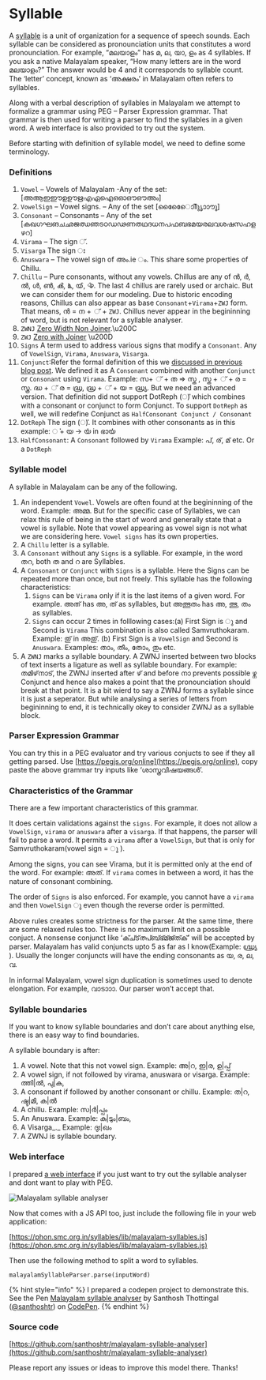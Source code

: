 # Syllable

A [syllable](https://en.wikipedia.org/wiki/Syllable) is a unit of organization for a sequence of speech sounds. Each syllable can be considered as pronounciation units that constitutes a word pronounciation. For example, “മലയാളം” has മ, ല, യാ, ളം as 4 syllables. If you ask a native Malayalam speaker, “How many letters are in the word മലയാളം?” The answer would be 4 and it corresponds to syllable count. The ‘letter’ concept, known as ‘അക്ഷരം’ in Malayalam often refers to syllables.

Along with a verbal description of syllables in Malayalam we attempt to formalize a grammar using PEG – Parser Expression grammar. That grammar is then used for writing a parser to find the syllables in a given word. A web interface is also provided to try out the system.

Before starting with definition of syllable model, we need to define some terminology.

### Definitions <a id="3user-content-definitionsanchordefinitions"></a>

1. `Vowel` – Vowels of Malayalam -Any of the set: \[അആഇഈഉഊഋഎഏഐഒഓഔഔഅം\]
2. `VowelSign` – Vowel signs. – Any of the set \[ാിീുൃെേൊോൗൂൈ\]
3. `Consonant` – Consonants – Any of the set \[കഖഗഘങചഛജഝഞടഠഡഢണതഥദധനപഫബഭമയരലവശഷസഹളഴറ\]
4. `Virama` – The sign ്.
5. `Visarga` The sign ഃ
6. `Anuswara` – The vowel sign of അം.ie ം. This share some properties of Chillu.
7. `Chillu` – Pure consonants, without any vowels. Chillus are any of ൻ, ർ, ൽ, ൾ, ൺ, ൿ, ൔ, ൕ, ൖ. The last 4 chillus are rarely used or archaic. But we can consider them for our modeling. Due to historic encoding reasons, Chillus can also appear as base `Consonant`+`Virama`+`ZWJ` form. That means, ൻ = ന + ് + `ZWJ`. Chillus never appear in the begininning of word, but is not relevant for a syllable analyser.
8. `ZWNJ` [Zero Width Non Joiner](https://en.wikipedia.org/wiki/Zero-width_non-joiner).\u200C
9. `ZWJ` [Zero with Joiner](https://en.wikipedia.org/wiki/Zero-width_joiner) \u200D
10. `Signs` A term used to address various signs that modify a `Consonant`. Any of `VowelSign`, `Virama`, `Anuswara`, `Visarga`.
11. `Conjunct`:Refer the formal definition of this we [discussed in previous blog post](http://thottingal.in/blog/2017/05/21/a-formal-grammar-for-malayalam-conjunct/). We defined it as A `Consonant` combined with another `Conjunct` or `Consonant` using `Virama`. Example: സ+ ് + ത =&gt; സ്ത , സ്ത + ് + ര = സ്ത്ര. ദ്ധ + ് ര = ദ്ധ്ര, ദ്ധ്ര + ് + യ = ദ്ധ്ര്യ. But we need an advanced version. That definition did not support DotReph \(ൎ\) which combines with a consonant or conjunct to form Conjunct. To support `DotReph` as well, we will redefine Conjunct as `HalfConsonant Conjunct / Consonant`
12. `DotReph` The sign \(ൎ\). It combines with other consonants as in this example: ൎ + യ -&gt; ൎയ in ഭാൎയ
13. `HalfConsonant`: A `Consonant` followed by `Virama` Example: പ്, ര്, മ് etc. Or a `DotReph`

### Syllable model <a id="6user-content-syllable-modelanchorsyllable-model"></a>

A syllable in Malayalam can be any of the following.

1. An independent `Vowel`. Vowels are often found at the begininning of the word. Example: അമ്മ. But for the specific case of Syllables, we can relax this rule of being in the start of word and generally state that a vowel is syllable. Note that vowel appearing as vowel sign is not what we are considering here. `Vowel signs` has its own properties.
2. A `Chillu` letter is a syllable.
3. A `Consonant` without any `Signs` is a syllable. For example, in the word തറ, both ത and റ are Syllables.
4. A `Consonant` or `Conjunct` with `Signs` is a syllable. Here the Signs can be repeated more than once, but not freely. This syllable has the following characteristics:
   1. `Signs` can be `Virama` only if it is the last items of a given word. For example. അത് has അ, ത് as syllables, but അത്ഭുതം has അ, ത്ഭു, തം as syllables.
   2. `Signs` can occur 2 times in folllowing cases:\(a\) First Sign is ു and Second is `Virama` This combination is also called Samvruthokaram. Example: തു് in അതു്. \(b\) First Sign is a `VowelSign` and Second is `Anuswara`. Examples: താം, തീം, തോം, തും etc.
5. A `ZWNJ` marks a syllable boundary. A ZWNJ inserted between two blocks of text inserts a ligature as well as syllable boundary. For example: തമിഴ്‌നാട്, the ZWNJ inserted after ഴ് and before നാ prevents possible ഴ്ന Conjunct and hence also makes a point that the pronounciation should break at that point. It is a bit wierd to say a ZWNJ forms a syllable since it is just a seperator. But while analysing a series of letters from begininning to end, it is technically okey to consider ZWNJ as a syllable block.

### Parser Expression Grammar <a id="parser-expression-grammar"></a>

You can try this in a PEG evaluator and try various conjucts to see if they all getting parsed. Use [https://pegjs.org/online](https://pegjs.org/online), copy paste the above grammar try inputs like ‘ശാസ്ത്രവിഷയങ്ങൾ’.

### Characteristics of the Grammar <a id="characteristics-of-the-grammar"></a>

There are a few important characteristics of this grammar.

It does certain validations against the `signs`. For example, it does not allow a `VowelSign`, `virama` or `anuswara` after a `visarga`. If that happens, the parser will fail to parse a word. It permits a `virama` after a `VowelSign`, but that is only for Samvruthokaram\(vowel sign = ു \).

Among the signs, you can see Virama, but it is permitted only at the end of the word. For example: അത്. If `virama` comes in between a word, it has the nature of consonant combining.

The order of `Signs` is also enforced. For example, you cannot have a `virama` and then `VowelSign` ു even though the reverse order is permitted.

Above rules creates some strictness for the parser. At the same time, there are some relaxed rules too. There is no maximum limit on a possible conjuct.  A nonsense conjunct like ‘ക്ച്ട്ത്പ്ബ്ഭ്മ്ജ്ത്ക്’ will be accepted by parser. Malayalam has valid conjuncts upto 5 as far as I know\(Example: ഗ്ദ്ധ്ര്യ \). Usually the longer conjuncts will have the ending consonants as യ, ര, ല, വ.

In informal Malayalam, vowel sign duplication is sometimes used to denote elongation. For example, വാടാാാ. Our parser won’t accept that.

### Syllable boundaries <a id="syllable-boundaries"></a>

If you want to know syllable boundaries and don’t care about anything else, there is an easy way to find boundaries.

A syllable boundary is after:

1. A vowel. Note that this not vowel sign. Example: അ\|റ, ഇ\|ര, ഉ\|പ്പ്
2. A vowel sign, if not followed by virama, anuswara or visarga. Example: ത്തി\|ൽ, പു\|ക,
3. A consonant if followed by another consonant or chillu. Example: ത\|റ, ഷ്ട\|മി, ക\|ൽ
4. A chillu. Example: സ\|ർ\|പ്പം
5. An Anuswara. Example: കു\|ടും\|ബം,
6. A Visarga\_.\_ Example: ദുഃ\|ഖം
7. A ZWNJ is syllable boundary.

### Web interface <a id="web-interface"></a>

I prepared [a web interface](https://phon.smc.org.in/syllables) if you just want to try out the syllable analyser and dont want to play with PEG.

![Malayalam syllable analyser](https://thottingal.in/wp-content/uploads/2017/05/Spectacle.T10487.png)

Now that comes with a JS API too, just include the following file in your web application:

[https://phon.smc.org.in/syllables/lib/malayalam-syllables.js](https://phon.smc.org.in/syllables/lib/malayalam-syllables.js)

Then use the following method to split a word to syllables.

```text
malayalamSyllableParser.parse(inputWord)
```

{% hint style="info" %}
 I prepared a codepen project to demonstrate this. See the Pen [Malayalam syllable analyser](https://codepen.io/santhoshtr/pen/BRmJoB/) by Santhosh Thottingal \([@santhoshtr](https://codepen.io/santhoshtr)\) on [CodePen](https://codepen.io).
{% endhint %}

### Source code <a id="source-code"></a>

[https://github.com/santhoshtr/malayalam-syllable-analyser](https://github.com/santhoshtr/malayalam-syllable-analyser)

Please report any issues or ideas to improve this model there. Thanks!

